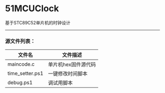 # 51MCUClock
基于STC89C52单片机的时钟设计

---
### 源文件列表：

文件名 | 文件描述
---|---
maincode.c | 单片机hex固件源代码
time_setter.ps1 | 一键修改时间脚本
debug.ps1 | 调试用脚本
